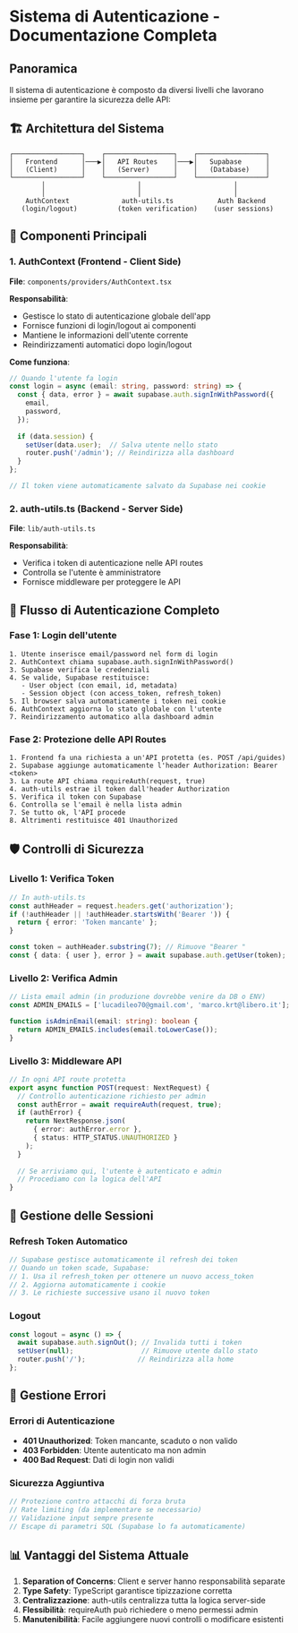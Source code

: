 # Sistema di Autenticazione - Documentazione Completa

## Panoramica

Il sistema di autenticazione è composto da diversi livelli che lavorano insieme per garantire la sicurezza delle API:

## 🏗️ Architettura del Sistema

```
┌─────────────────┐    ┌─────────────────┐    ┌─────────────────┐
│   Frontend      │───▶│   API Routes    │───▶│   Supabase      │
│   (Client)      │    │   (Server)      │    │   (Database)    │
└─────────────────┘    └─────────────────┘    └─────────────────┘
        │                       │                       │
        │                       │                       │
    AuthContext             auth-utils.ts           Auth Backend
   (login/logout)          (token verification)    (user sessions)
```

## 📁 Componenti Principali

### 1. **AuthContext** (Frontend - Client Side)
**File**: `components/providers/AuthContext.tsx`

**Responsabilità**:
- Gestisce lo stato di autenticazione globale dell'app
- Fornisce funzioni di login/logout ai componenti
- Mantiene le informazioni dell'utente corrente
- Reindirizzamenti automatici dopo login/logout

**Come funziona**:
```typescript
// Quando l'utente fa login
const login = async (email: string, password: string) => {
  const { data, error } = await supabase.auth.signInWithPassword({
    email,
    password,
  });
  
  if (data.session) {
    setUser(data.user);  // Salva utente nello stato
    router.push('/admin'); // Reindirizza alla dashboard
  }
};

// Il token viene automaticamente salvato da Supabase nei cookie
```

### 2. **auth-utils.ts** (Backend - Server Side)
**File**: `lib/auth-utils.ts`

**Responsabilità**:
- Verifica i token di autenticazione nelle API routes
- Controlla se l'utente è amministratore
- Fornisce middleware per proteggere le API

## 🔐 Flusso di Autenticazione Completo

### Fase 1: Login dell'utente
```
1. Utente inserisce email/password nel form di login
2. AuthContext chiama supabase.auth.signInWithPassword()
3. Supabase verifica le credenziali
4. Se valide, Supabase restituisce:
   - User object (con email, id, metadata)
   - Session object (con access_token, refresh_token)
5. Il browser salva automaticamente i token nei cookie
6. AuthContext aggiorna lo stato globale con l'utente
7. Reindirizzamento automatico alla dashboard admin
```

### Fase 2: Protezione delle API Routes
```
1. Frontend fa una richiesta a un'API protetta (es. POST /api/guides)
2. Supabase aggiunge automaticamente l'header Authorization: Bearer <token>
3. La route API chiama requireAuth(request, true)
4. auth-utils estrae il token dall'header Authorization
5. Verifica il token con Supabase
6. Controlla se l'email è nella lista admin
7. Se tutto ok, l'API procede
8. Altrimenti restituisce 401 Unauthorized
```

## 🛡️ Controlli di Sicurezza

### Livello 1: Verifica Token
```typescript
// In auth-utils.ts
const authHeader = request.headers.get('authorization');
if (!authHeader || !authHeader.startsWith('Bearer ')) {
  return { error: 'Token mancante' };
}

const token = authHeader.substring(7); // Rimuove "Bearer "
const { data: { user }, error } = await supabase.auth.getUser(token);
```

### Livello 2: Verifica Admin
```typescript
// Lista email admin (in produzione dovrebbe venire da DB o ENV)
const ADMIN_EMAILS = ['lucadileo70@gmail.com', 'marco.krt@libero.it'];

function isAdminEmail(email: string): boolean {
  return ADMIN_EMAILS.includes(email.toLowerCase());
}
```

### Livello 3: Middleware API
```typescript
// In ogni API route protetta
export async function POST(request: NextRequest) {
  // Controllo autenticazione richiesto per admin
  const authError = await requireAuth(request, true);
  if (authError) {
    return NextResponse.json(
      { error: authError.error },
      { status: HTTP_STATUS.UNAUTHORIZED }
    );
  }
  
  // Se arriviamo qui, l'utente è autenticato e admin
  // Procediamo con la logica dell'API
}
```

## 🔄 Gestione delle Sessioni

### Refresh Token Automatico
```typescript
// Supabase gestisce automaticamente il refresh dei token
// Quando un token scade, Supabase:
// 1. Usa il refresh_token per ottenere un nuovo access_token
// 2. Aggiorna automaticamente i cookie
// 3. Le richieste successive usano il nuovo token
```

### Logout
```typescript
const logout = async () => {
  await supabase.auth.signOut(); // Invalida tutti i token
  setUser(null);                 // Rimuove utente dallo stato
  router.push('/');             // Reindirizza alla home
};
```

## 🚨 Gestione Errori

### Errori di Autenticazione
- **401 Unauthorized**: Token mancante, scaduto o non valido
- **403 Forbidden**: Utente autenticato ma non admin
- **400 Bad Request**: Dati di login non validi

### Sicurezza Aggiuntiva
```typescript
// Protezione contro attacchi di forza bruta
// Rate limiting (da implementare se necessario)
// Validazione input sempre presente
// Escape di parametri SQL (Supabase lo fa automaticamente)
```

## 📊 Vantaggi del Sistema Attuale

1. **Separation of Concerns**: Client e server hanno responsabilità separate
2. **Type Safety**: TypeScript garantisce tipizzazione corretta
3. **Centralizzazione**: auth-utils centralizza tutta la logica server-side
4. **Flessibilità**: requireAuth può richiedere o meno permessi admin
5. **Manutenibilità**: Facile aggiungere nuovi controlli o modificare esistenti